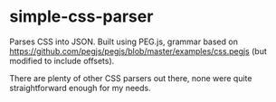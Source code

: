 # simple-css-parser

Parses CSS into JSON. Built using PEG.js, grammar based on https://github.com/pegjs/pegjs/blob/master/examples/css.pegjs (but modified to include offsets).

There are plenty of other CSS parsers out there, none were quite straightforward enough for my needs.
